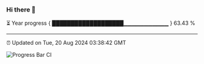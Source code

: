 ### Hi there 👋

⏳ Year progress { ███████████████████▁▁▁▁▁▁▁▁▁▁▁ } 63.43 %

---

⏰ Updated on Tue, 20 Aug 2024 03:38:42 GMT

![Progress Bar CI](https://github.com/IshwaranRudhara/GIT-ACTION/workflows/Progress%20Bar%20CI/badge.svg)
